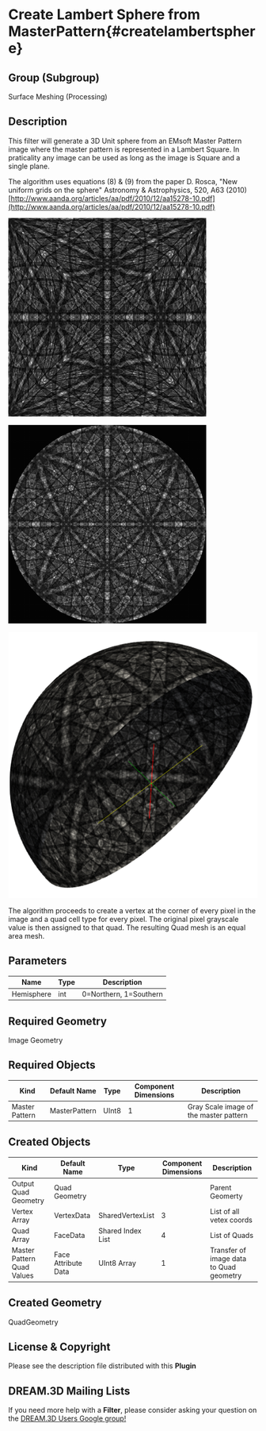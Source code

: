 Create Lambert Sphere from MasterPattern{#createlambertsphere}
=============

## Group (Subgroup) ##

Surface Meshing (Processing)

## Description ##

This filter will generate a 3D Unit sphere from an EMsoft Master Pattern image where the master pattern is represented in a Lambert Square. In praticality any image can be used as long as the image is Square and a single plane.

The algorithm uses equations (8) & (9) from the paper D. Rosca, "New uniform grids on the sphere" Astronomy & Astrophysics, 520, A63 (2010) [http://www.aanda.org/articles/aa/pdf/2010/12/aa15278-10.pdf](http://www.aanda.org/articles/aa/pdf/2010/12/aa15278-10.pdf)

![Input master pattern image from EMsoft package.](images/MasterPattern_Lambert.png)

![Input master pattern as a stereographic projection.](images/Master_Stereographic.png)

![Output Norther Sphere as generated by the filter](images/LambertSphere.png)

The algorithm proceeds to create a vertex at the corner of every pixel in the image and a quad cell type for every pixel. The original pixel grayscale value is then assigned to that quad. The resulting Quad mesh is an equal area mesh.

## Parameters ##

| Name       | Type | Description |
|------------|------| ------------|
| Hemisphere | int | 0=Northern, 1=Southern |

## Required Geometry ##

Image Geometry

## Required Objects ##

| Kind | Default Name | Type | Component Dimensions | Description |
|------|--------------|------|----------------------|-------------|
| Master Pattern  | MasterPattern | UInt8 | 1 | Gray Scale image of the master pattern |


## Created Objects ##

| Kind | Default Name | Type | Component Dimensions | Description |
|------|--------------|------|----------------------|-------------|
| Output Quad Geometry  | Quad Geometry |  |  | Parent Geomerty |
| Vertex Array  | VertexData | SharedVertexList  | 3 | List of all vetex coords |
| Quad Array  | FaceData | Shared Index List | 4 | List of Quads  |
| Master Pattern Quad Values  | Face Attribute Data | UInt8 Array | 1 | Transfer of image data to Quad geometry  |

## Created Geometry ##

QuadGeometry

## License & Copyright ##

Please see the description file distributed with this **Plugin**

## DREAM.3D Mailing Lists ##

If you need more help with a **Filter**, please consider asking your question on the [DREAM.3D Users Google group!](https://groups.google.com/forum/?hl=en#!forum/dream3d-users)

